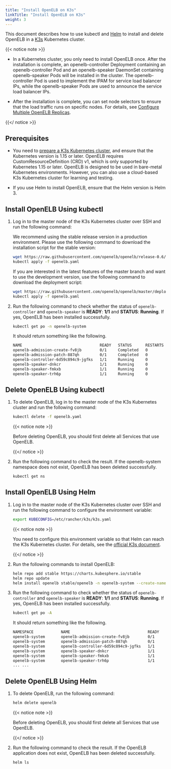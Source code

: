 ```yaml
---
title: "Install OpenELB on K3s"
linkTitle: "Install OpenELB on K3s"
weight: 3
---
```


This document describes how to use kubectl and [Helm](https://helm.sh/) to install and delete OpenELB in a [K3s](https://k3s.io/) Kubernetes cluster.

{{< notice note >}}

- In a Kubernetes cluster, you only need to install OpenELB once. After the installation is complete, an openelb-controller Deployment containing an openelb-controller Pod and an openelb-speaker DaemonSet containing openelb-speaker Pods will be installed in the cluster. The openelb-controller Pod is used to implement the IPAM for service load balancer IPs, while the openelb-speaker Pods are used to announce the service load balancer IPs.

- After the installation is complete, you can set node selectors to ensure that the load traffic runs on specific nodes. For details, see [Configure Multiple OpenELB Replicas](/docs/getting-started/configuration/configure-multiple-openelb-replicas).

{{</ notice >}}

## Prerequisites

* You need to [prepare a K3s Kubernetes cluster](https://rancher.com/docs/k3s/latest/en/installation/), and ensure that the Kubernetes version is 1.15 or later. OpenELB requires CustomResourceDefinition (CRD) v1, which is only supported by Kubernetes 1.15 or later. OpenELB is designed to be used in bare-metal Kubernetes environments. However, you can also use a cloud-based K3s Kubernetes cluster for learning and testing.

* If you use Helm to install OpenELB, ensure that the Helm version is Helm 3.

## Install OpenELB Using kubectl

1. Log in to the master node of the K3s Kubernetes cluster over SSH and run the following command:

   We recommend using the stable release version in a production environment. Please use the following command to download the installation script for the stable version:
   
   ```bash
   wget https://raw.githubusercontent.com/openelb/openelb/release-0.6/deploy/openelb.yaml
   kubectl apply -f openelb.yaml
   ```
   
   If you are interested in the latest features of the master branch and want to use the development version, use the following command to download the deployment script:
   
   ```bash
   wget https://raw.githubusercontent.com/openelb/openelb/master/deploy/openelb.yaml
   kubectl apply -f openelb.yaml
   ```
   
2. Run the following command to check whether the status of `openelb-controller` and `openelb-speaker` is **READY**: **1/1** and **STATUS**: **Running**. If yes, OpenELB has been installed successfully.
   ```bash
   kubectl get po -n openelb-system
   ```

   It should return something like the following.

   ```bash
   NAME                                  READY   STATUS      RESTARTS   AGE
   openelb-admission-create-fv8jb        0/1     Completed   0          41s
   openelb-admission-patch-887qh         0/1     Completed   0          41s
   openelb-controller-6d59c894c9-jgfks   1/1     Running     0          41s
   openelb-speaker-dnkcr                 1/1     Running     0          41s
   openelb-speaker-fmkxb                 1/1     Running     0          41s
   openelb-speaker-trh6p                 1/1     Running     0          41s
   ```

## Delete OpenELB Using kubectl

1. To delete OpenELB, log in to the master node of the K3s Kubernetes cluster and run the following command:

   ```bash
   kubectl delete -f openelb.yaml
   ```

   {{< notice note >}}

   Before deleting OpenELB, you should first delete all Services that use OpenELB.

   {{</ notice >}}

2. Run the following command to check the result. If the openelb-system namespace does not exist, OpenELB has been deleted successfully.

   ```bash
   kubectl get ns
   ```
   

## Install OpenELB Using Helm

1. Log in to the master node of the K3s Kubernetes cluster over SSH and run the following command to configure the environment variable:

   ```bash
   export KUBECONFIG=/etc/rancher/k3s/k3s.yaml
   ```

   {{< notice note >}}

   You need to configure this environment variable so that Helm can reach the K3s Kubernetes cluster. For details, see the [official K3s document](https://rancher.com/docs/k3s/latest/en/cluster-access/).

   {{</ notice >}}

2. Run the following commands to install OpenELB:

   ```bash 
   helm repo add stable https://charts.kubesphere.io/stable
   helm repo update
   helm install openelb stable/openelb -n openelb-system --create-namespace
   ```

3. Run the following command to check whether the status of `openelb-controller` and `openelb-speaker` is **READY**: **1/1** and **STATUS**: **Running**. If yes, OpenELB has been installed successfully.

   ```bash
   kubectl get po -A
   ```

   It should return something like the following.
   
   ```bash
   NAMESPACE            NAME                                  READY   STATUS      RESTARTS   AGE
   openelb-system       openelb-admission-create-fv8jb        0/1     Completed   0          41s
   openelb-system       openelb-admission-patch-887qh         0/1     Completed   0          41s
   openelb-system       openelb-controller-6d59c894c9-jgfks   1/1     Running     0          41s
   openelb-system       openelb-speaker-dnkcr                 1/1     Running     0          41s
   openelb-system       openelb-speaker-fmkxb                 1/1     Running     0          41s
   openelb-system       openelb-speaker-trh6p                 1/1     Running     0          41s
   ... ...
   ```
   
   

## Delete OpenELB Using Helm

1. To delete OpenELB, run the following command:

   ```bash
   helm delete openelb
   ```

   {{< notice note >}}

   Before deleting OpenELB, you should first delete all Services that use OpenELB.

   {{</ notice >}}

2. Run the following command to check the result. If the OpenELB application does not exist, OpenELB has been deleted successfully.

   ```bash
   helm ls
   ```
